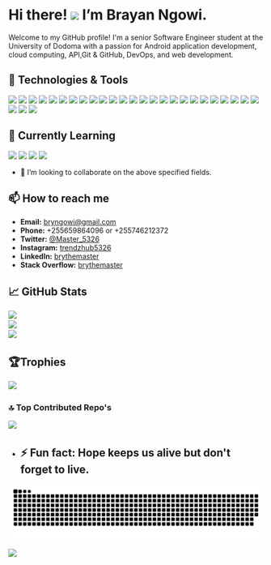 # Hi there! ![](https://user-images.githubusercontent.com/18350557/176309783-0785949b-9127-417c-8b55-ab5a4333674e.gif) I’m Brayan Ngowi.

Welcome to my GitHub profile! I'm a senior Software Engineer student at the University of Dodoma with a passion for Android application development, cloud computing, API,Git & GitHub, DevOps, and web development. 

## 🔧 Technologies & Tools
![](https://img.shields.io/badge/Java-%23F89820.svg?style=flat&logo=java&logoColor=white)
![](https://img.shields.io/badge/PHP-%23777BB4.svg?style=flat&logo=php&logoColor=white)
![](https://img.shields.io/badge/Python-%233C8EBB.svg?style=flat&logo=python&logoColor=white)
![](https://img.shields.io/badge/Laravel-%23FF2D20.svg?style=flat&logo=laravel&logoColor=white)
![](https://img.shields.io/badge/Spring-%236DB33F.svg?style=flat&logo=spring&logoColor=white)
![](https://img.shields.io/badge/Django-%23092E20.svg?style=flat&logo=django&logoColor=white)
![](https://img.shields.io/badge/Flutter-%2302569B.svg?style=flat&logo=flutter&logoColor=white)
![](https://img.shields.io/badge/Git-%23F1502F.svg?style=flat&logo=git&logoColor=white)
![](https://img.shields.io/badge/GitHub-%23181717.svg?style=flat&logo=github&logoColor=white)
![](https://img.shields.io/badge/DevOps-%232C3E50.svg?style=flat&logo=devops&logoColor=white)
![](https://img.shields.io/badge/Android-%233DDC81.svg?style=flat&logo=android&logoColor=white)
![](https://img.shields.io/badge/Linux-%23FCC624.svg?style=flat&logo=linux&logoColor=white)
![](https://img.shields.io/badge/jQuery-%230E76A8.svg?style=flat&logo=jquery&logoColor=white)
![](https://img.shields.io/badge/MySQL-%234479A1.svg?style=flat&logo=mysql&logoColor=white)
![](https://img.shields.io/badge/Bootstrap-%238A32B1.svg?style=flat&logo=bootstrap&logoColor=white)
![](https://img.shields.io/badge/React%20Native-%2361DAFB.svg?style=flat&logo=react&logoColor=black)
![](https://img.shields.io/badge/HTML5-%23E34F26.svg?style=flat&logo=html5&logoColor=white)
![](https://img.shields.io/badge/CSS-%231572B6.svg?style=flat&logo=css3&logoColor=white)
![](https://img.shields.io/badge/JavaScript-%23F7DF1E.svg?style=flat&logo=javascript&logoColor=black)
![](https://img.shields.io/badge/Spring_Boot-%236DB33F.svg?style=flat&logo=spring&logoColor=white)
![](https://img.shields.io/badge/.NET-%232C3E50.svg?style=flat&logo=.net&logoColor=white)
![](https://img.shields.io/badge/Cloud_Computing-%234BCB1D.svg?style=flat&logo=cloud&logoColor=white)
![](https://img.shields.io/badge/XML-%23FF5722.svg?style=flat&logo=xml&logoColor=white)
![](https://img.shields.io/badge/JSON-%23F7DF1E.svg?style=flat&logo=json&logoColor=white)
![](https://img.shields.io/badge/AngularJS-%23DD0031.svg?style=flat&logo=angularjs&logoColor=white)
![](https://img.shields.io/badge/SQL-%234E5B31.svg?style=flat&logo=sql&logoColor=white)
![](https://img.shields.io/badge/PostgreSQL-%233C3D4D.svg?style=flat&logo=postgresql&logoColor=white)
![](https://img.shields.io/badge/Oracle-%23FF0000.svg?style=flat&logo=oracle&logoColor=white)


## 🌱 Currently Learning
![](https://img.shields.io/badge/Laravel-%23FF2D20.svg?style=flat&logo=laravel&logoColor=white)
![](https://img.shields.io/badge/Spring-%236DB33F.svg?style=flat&logo=spring&logoColor=white)
![](https://img.shields.io/badge/.NET-%232C3E50.svg?style=flat&logo=.net&logoColor=white)
![](https://img.shields.io/badge/Cloud_Computing-%234BCB1D.svg?style=flat&logo=cloud&logoColor=white)
- 💞️ I’m looking to collaborate on the above specified fields.

## 📫 How to reach me

- **Email:** bryngowi@gmail.com
- **Phone:** +255659864096 or +255746212372
- **Twitter:** [@Master_5326](https://twitter.com/Master_5326)
- **Instagram:** [trendzhub5326](https://instagram.com/bryngowi.161)
- **LinkedIn:** [brythemaster](https://www.linkedin.com/in/brythemaster)
- **Stack Overflow:** [brythemaster](https://stackoverflow.com/users/25196009/brythemaster)

## 📈 GitHub Stats
![](https://github-readme-stats.vercel.app/api?username=master-bry&theme=dark&hide_border=true&include_all_commits=true&count_private=true&show_icons=true&line_height=21)<br/>
![](https://github-readme-streak-stats.herokuapp.com/?user=master-bry&theme=dark&hide_border=true)<br/>
![](https://github-readme-stats.vercel.app/api/top-langs/?username=master-bry&theme=dark&hide_border=true&include_all_commits=true&count_private=true&layout=compact)

## 🏆Trophies
![](https://github-profile-trophy.vercel.app/?username=master-bry&theme=radical&no-frame=false&no-bg=true&margin-w=4)

### 🔝 Top Contributed Repo's
![](https://github-contributor-stats.vercel.app/api?username=master-bry&limit=5&theme=dark&combine_all_yearly_contributions=true)

- ⚡ Fun fact: Hope keeps us alive but don't forget to live.
  ---
<p align="center">
<img src="https://github.com/master-bry/master/blob/main/github-contribution-grid-snake.svg">
</p>
  <a href="https://visitcount.itsvg.in">
  <img src="https://visitcount.itsvg.in/api?id=brythemaster&label=Profile%20stats&color=0&pretty=false" />
</a>
